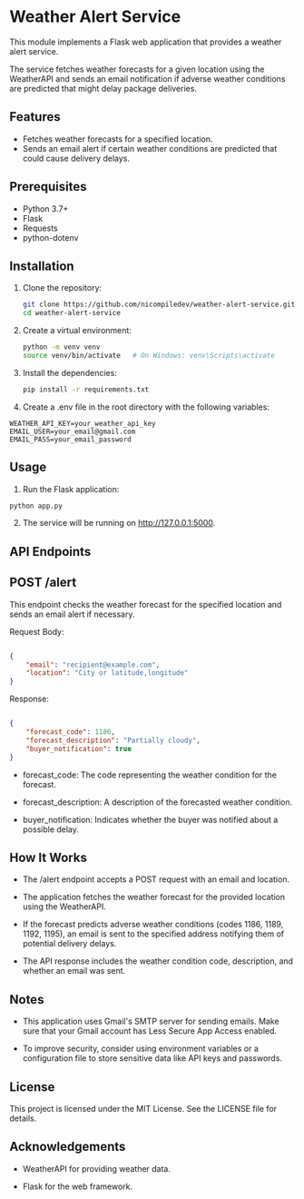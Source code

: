 # Weather Alert Service

This module implements a Flask web application that provides a weather alert service.

The service fetches weather forecasts for a given location using the WeatherAPI and sends an email notification if adverse weather conditions are predicted that might delay package deliveries.

## Features

- Fetches weather forecasts for a specified location.
- Sends an email alert if certain weather conditions are predicted that could cause delivery delays.

## Prerequisites

- Python 3.7+
- Flask
- Requests
- python-dotenv

## Installation

1. Clone the repository:
   
   ```bash
   git clone https://github.com/nicompiledev/weather-alert-service.git
   cd weather-alert-service
   ```
   
2. Create a virtual environment:

   ```bash
   python -m venv venv
   source venv/bin/activate   # On Windows: venv\Scripts\activate
   ```

3. Install the dependencies:

   ```bash
   pip install -r requirements.txt
   ```

4. Create a .env file in the root directory with the following variables:

  ```.env
  WEATHER_API_KEY=your_weather_api_key
  EMAIL_USER=your_email@gmail.com
  EMAIL_PASS=your_email_password
  ```
  
## Usage

1. Run the Flask application:

  ```bash
  python app.py
  ```

2. The service will be running on http://127.0.0.1:5000.



## API Endpoints

## POST /alert

This endpoint checks the weather forecast for the specified location and sends an email alert if necessary.

Request Body:

```json

{
    "email": "recipient@example.com",
    "location": "City or latitude,longitude"
}
```

Response:

```json

{
    "forecast_code": 1186,
    "forecast_description": "Partially cloudy",
    "buyer_notification": true
}
```

- forecast_code: The code representing the weather condition for the forecast.

- forecast_description: A description of the forecasted weather condition.

- buyer_notification: Indicates whether the buyer was notified about a possible delay.

## How It Works

- The /alert endpoint accepts a POST request with an email and location.

- The application fetches the weather forecast for the provided location using the WeatherAPI.

- If the forecast predicts adverse weather conditions (codes 1186, 1189, 1192, 1195), an email is sent to the specified address notifying them of potential delivery delays.

- The API response includes the weather condition code, description, and whether an email was sent.

## Notes

- This application uses Gmail's SMTP server for sending emails. Make sure that your Gmail account has Less Secure App Access enabled.

- To improve security, consider using environment variables or a configuration file to store sensitive data like API keys and passwords.

## License

This project is licensed under the MIT License. See the LICENSE file for details.

## Acknowledgements

- WeatherAPI for providing weather data.

- Flask for the web framework.
